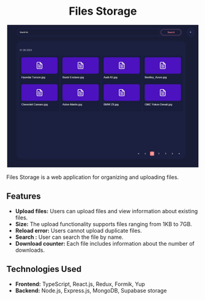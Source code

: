<h1 align="center">Files Storage</h1>

<p align="center">
<img src="assets/prev.jpg" width="500">
</p>

Files Storage is a web application for organizing and uploading files.

## Features

- **Upload files:** Users can upload files and view information about existing files.
- **Size:** The upload functionality supports files ranging from 1KB to 7GB.
- **Reload error:** Users cannot upload duplicate files.
- **Search :** User can search the file by name.
- **Download counter:** Each file includes information about the number of downloads.


## Technologies Used

- **Frontend:** TypeScript, React.js, Redux, Formik, Yup
- **Backend:** Node.js, Express.js, MongoDB, Supabase storage


